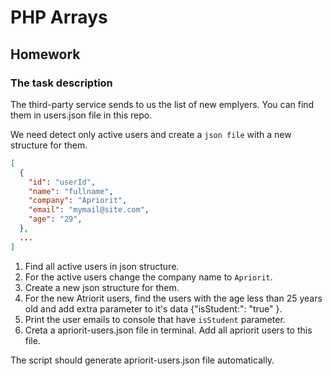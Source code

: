 # PHP Arrays

## Homework

### The task description

The third-party service sends to us the list of new emplyers. You can find them in users.json file in this repo.

We need detect only active users and create a `json file` with a new structure for them.
```json
[
  {
    "id": "userId",
    "name": "fullname",
    "company": "Apriorit",
    "email": "mymail@site.com",
    "age": "29",
  },
  ...
]
```

1. Find all active users in json structure.
2. For the active users change the company name to `Apriorit`.
3. Create a new json structure for them.
4. For the new Atriorit users, find the users with the age less than 25 years old and add extra parameter to it's data {"isStudent:": "true" }.
5. Print the user emails to console that have `isStudent` parameter.
6. Creta a apriorit-users.json file in terminal. Add all apriorit users to this file.

The script should generate apriorit-users.json file automatically.


